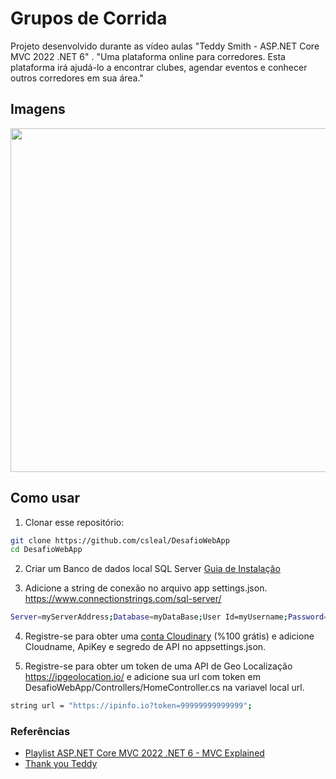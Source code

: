 # Grupos de Corrida
Projeto desenvolvido durante as vídeo aulas "Teddy Smith - ASP.NET Core MVC 2022 .NET 6" . 
"Uma plataforma online para corredores. Esta plataforma irá ajudá-lo a encontrar clubes, agendar eventos e conhecer outros corredores em sua área."

## Imagens

<img src="/imagem.jpg" width="550">

## Como usar 

1. Clonar esse repositório:
```bash
git clone https://github.com/csleal/DesafioWebApp
cd DesafioWebApp
```
2. Criar um Banco de dados local SQL Server [Guia de Instalação](https://learn.microsoft.com/en-us/sql/linux/sql-server-linux-setup?view=sql-server-ver16)

3. Adicione a string de conexão no arquivo app settings.json. https://www.connectionstrings.com/sql-server/
 ```bash
Server=myServerAddress;Database=myDataBase;User Id=myUsername;Password=myPassword; Trusted_Connection=True;
```

4. Registre-se para obter uma [conta Cloudinary](https://cloudinary.com/users/register/free) (%100 grátis) e adicione Cloudname, ApiKey e segredo de API no appsettings.json.

5. Registre-se para obter um token de uma API de Geo Localização https://ipgeolocation.io/
e adicione sua url com token em DesafioWebApp/Controllers/HomeController.cs na variavel local url.
 ```bash
string url = "https://ipinfo.io?token=99999999999999";
```

### Referências 

* [Playlist ASP.NET Core MVC 2022 .NET 6 - MVC Explained](https://www.youtube.com/watch?v=q2AcJmB03Io&list=PL82C6-O4XrHde_urqhKJHH-HTUfTK6siO&pp=iAQB)
* [Thank you Teddy](https://github.com/teddysmithdev/RunGroop)
